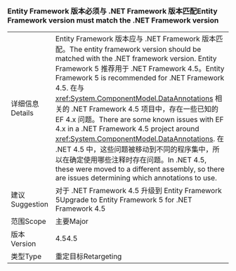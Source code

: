 ### <a name="entity-framework-version-must-match-the-net-framework-version"></a><span data-ttu-id="d6f7d-101">Entity Framework 版本必须与 .NET Framework 版本匹配</span><span class="sxs-lookup"><span data-stu-id="d6f7d-101">Entity Framework version must match the .NET Framework version</span></span>

|   |   |
|---|---|
|<span data-ttu-id="d6f7d-102">详细信息</span><span class="sxs-lookup"><span data-stu-id="d6f7d-102">Details</span></span>|<span data-ttu-id="d6f7d-103">Entity Framework 版本应与 .NET Framework 版本匹配。</span><span class="sxs-lookup"><span data-stu-id="d6f7d-103">The entity framework version should be matched with the .NET framework version.</span></span> <span data-ttu-id="d6f7d-104">Entity Framework 5 推荐用于 .NET Framework 4.5。</span><span class="sxs-lookup"><span data-stu-id="d6f7d-104">Entity Framework 5 is recommended for .NET Framework 4.5.</span></span> <span data-ttu-id="d6f7d-105">在与 <xref:System.ComponentModel.DataAnnotations> 相关的 .NET Framework 4.5 项目中，存在一些已知的 EF 4.x 问题。</span><span class="sxs-lookup"><span data-stu-id="d6f7d-105">There are some known issues with EF 4.x in a .NET Framework 4.5 project around <xref:System.ComponentModel.DataAnnotations>.</span></span> <span data-ttu-id="d6f7d-106">在 .NET 4.5 中，这些问题被移动到不同的程序集中，所以在确定使用哪些注释时存在问题。</span><span class="sxs-lookup"><span data-stu-id="d6f7d-106">In .NET 4.5, these were moved to a different assembly, so there are issues determining which annotations to use.</span></span>|
|<span data-ttu-id="d6f7d-107">建议</span><span class="sxs-lookup"><span data-stu-id="d6f7d-107">Suggestion</span></span>|<span data-ttu-id="d6f7d-108">对于 .NET Framework 4.5 升级到 Entity Framework 5</span><span class="sxs-lookup"><span data-stu-id="d6f7d-108">Upgrade to Entity Framework 5 for .NET Framework 4.5</span></span>|
|<span data-ttu-id="d6f7d-109">范围</span><span class="sxs-lookup"><span data-stu-id="d6f7d-109">Scope</span></span>|<span data-ttu-id="d6f7d-110">主要</span><span class="sxs-lookup"><span data-stu-id="d6f7d-110">Major</span></span>|
|<span data-ttu-id="d6f7d-111">版本</span><span class="sxs-lookup"><span data-stu-id="d6f7d-111">Version</span></span>|<span data-ttu-id="d6f7d-112">4.5</span><span class="sxs-lookup"><span data-stu-id="d6f7d-112">4.5</span></span>|
|<span data-ttu-id="d6f7d-113">类型</span><span class="sxs-lookup"><span data-stu-id="d6f7d-113">Type</span></span>|<span data-ttu-id="d6f7d-114">重定目标</span><span class="sxs-lookup"><span data-stu-id="d6f7d-114">Retargeting</span></span>|

